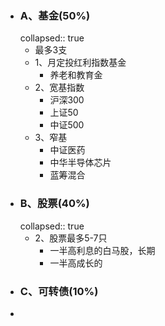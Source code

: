 - ### A、基金(50%)
  collapsed:: true
	- 最多3支
	- 1、月定投红利指数基金
		- 养老和教育金
	- 2、宽基指数
		- 沪深300
		- 上证50
		- 中证500
	- 3、窄基
		- 中证医药
		- 中华半导体芯片
		- 蓝筹混合
- ### B、股票(40%)
  collapsed:: true
	- 2、股票最多5-7只
		- 一半高利息的白马股，长期
		- 一半高成长的
- ### C、可转债(10%)
-
